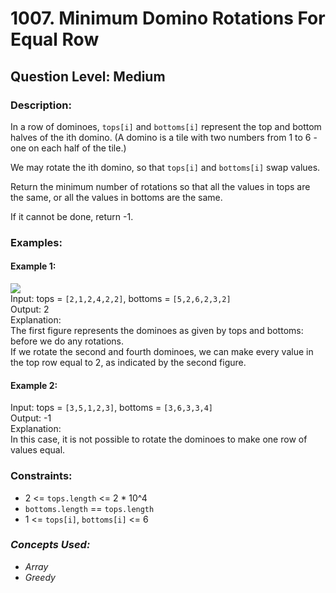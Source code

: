 # 1007. Minimum Domino Rotations For Equal Row
## Question Level: Medium
### Description:
In a row of dominoes, `tops[i]` and `bottoms[i]` represent the top and bottom halves of the ith domino. (A domino is a tile with two numbers from 1 to 6 - one on each half of the tile.)

We may rotate the ith domino, so that `tops[i]` and `bottoms[i]` swap values.

Return the minimum number of rotations so that all the values in tops are the same, or all the values in bottoms are the same.

If it cannot be done, return -1.

### Examples:
#### Example 1:

<img src="https://assets.leetcode.com/uploads/2021/05/14/domino.png"><br>
Input: tops = `[2,1,2,4,2,2]`, bottoms = `[5,2,6,2,3,2]`<br>
Output: 2<br>
Explanation: <br>
The first figure represents the dominoes as given by tops and bottoms: before we do any rotations.<br>
If we rotate the second and fourth dominoes, we can make every value in the top row equal to 2, as indicated by the second figure.<br>
#### Example 2:

Input: tops = `[3,5,1,2,3]`, bottoms = `[3,6,3,3,4]`<br>
Output: -1<br>
Explanation: <br>
In this case, it is not possible to rotate the dominoes to make one row of values equal.<br>

### Constraints:

- 2 <= `tops.length` <= 2 * 10^4
- `bottoms.length` == `tops.length`
- 1 <= `tops[i]`, `bottoms[i]` <= 6

### <i>Concepts Used:
- Array
- Greedy </i>